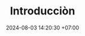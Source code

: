 ---
title: Introducciòn
date: 2024-08-03 14:20:30 +07:00
modified: 2024-08-03 14:20:30 +07:00
tags: [introduccion, post, guia]
description: Aqui podras encontrar los pasos qe tiene que seguir y como puedes hacer un post o una contribuciòn y cual es la informacion que como minimo debe de tener para considerarla para actualizr la base de datos.
image: "Introducciòn/doctor_welcoming_his_students.png"
---